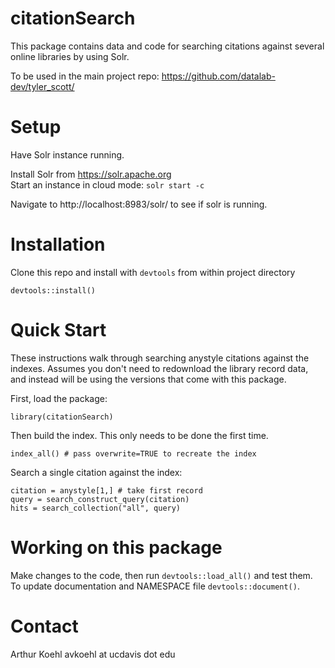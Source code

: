 # citationSearch

This package contains data and code for searching citations against several
online libraries by using Solr. 

To be used in the main project repo: 
https://github.com/datalab-dev/tyler_scott/

# Setup

Have Solr instance running.

Install Solr from https://solr.apache.org  
Start an instance in cloud mode: `solr start -c`

Navigate to http://localhost:8983/solr/ to see if solr is running.

# Installation

Clone this repo and install with `devtools` from within project directory

```
devtools::install()
```

# Quick Start

These instructions walk through searching anystyle citations against the
indexes. Assumes you don't need to redownload the library record data, and
instead will be using the versions that come with this package.

First, load the package:
```
library(citationSearch)
```

Then build the index. This only needs to be done the first time.
```
index_all() # pass overwrite=TRUE to recreate the index
```

Search a single citation against the index:
```
citation = anystyle[1,] # take first record
query = search_construct_query(citation)
hits = search_collection("all", query)
```

# Working on this package

Make changes to the code, then run `devtools::load_all()` and test them.
To update documentation and NAMESPACE file `devtools::document()`.

# Contact

Arthur Koehl avkoehl at ucdavis dot edu

